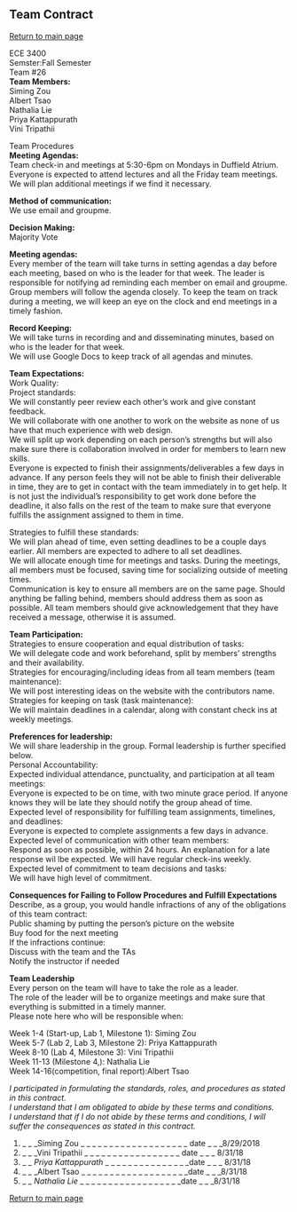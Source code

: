 ## Team Contract

[Return to main page](index.md)


ECE 3400<br>
Semster:Fall Semester<br>
Team #26<br>
**Team Members:** <br>
Siming Zou<br>
Albert Tsao<br>
Nathalia Lie<br>
Priya Kattappurath<br>
Vini Tripathii<br>

Team Procedures<br>
**Meeting Agendas:**<br>
	Team check-in and meetings at 5:30-6pm on Mondays in Duffield Atrium. Everyone is expected to attend lectures and all 	the Friday team meetings. We will plan additional meetings if we find it necessary.<br>

**Method of communication:**<br> 
	We use email and groupme.<br>

**Decision Making:**<br>
	Majority Vote<br>

**Meeting agendas:**<br>
	Every member of the team will take turns in setting agendas a day before each meeting, based on who is the leader for that week. The leader is responsible for notifying ad reminding each member on  email and groupme. Group members will follow the agenda closely. To keep the team on track during a meeting, we will keep an eye on the clock and end meetings in a timely fashion. <br>

**Record Keeping:**<br>
	We will take turns in recording and and disseminating minutes, based on who is the leader for that week. <br>
	We will use Google Docs to keep track of all agendas and minutes. <br>

**Team Expectations:**<br>
Work Quality: <br>
Project standards:<br>
We will constantly peer review each other’s work and give constant feedback. <br>
We will collaborate with one another to work on the website as none of us have that much experience with web design. <br>
We will split up work depending on each person’s strengths but will also make sure there is collaboration involved in order for members to learn new skills.<br>
Everyone is expected to finish their assignments/deliverables a few days in advance. If any person feels they will not be able to finish their deliverable in time, they are to get in contact with the team immediately in to get help. It is not just the individual’s responsibility to get work done before the deadline, it also falls on the rest of the team to make sure that everyone fulfills the assignment assigned to them in time. <br>

Strategies to fulfill these standards:<br>
	We will plan ahead of time, even setting deadlines to be a couple days earlier. All members are expected to adhere to all set deadlines.<br>
	We will allocate enough time for meetings and tasks. During the meetings, all members must be focused, saving time for socializing outside of meeting times.<br>
	Communication is key to ensure all members are on the same page. Should anything be falling behind, members should address them as soon as possible. All team members should give acknowledgement that they have received a message, otherwise it is assumed.<br>


**Team Participation:**<br>
Strategies to ensure cooperation and equal distribution of tasks:<br>
We will delegate code and work beforehand, split by members’ strengths and their availability. <br>
Strategies for encouraging/including ideas from all team members (team maintenance):<br>
We will post interesting ideas on the website with the contributors name. <br>
Strategies for keeping on task (task maintenance):<br>
We will maintain deadlines in a calendar, along with constant check ins at weekly meetings. <br>

**Preferences for leadership:**<br>
We will share leadership in the group. Formal leadership is further specified below.<br>
Personal Accountability:<br>
Expected individual attendance, punctuality, and participation at all team meetings: <br>
Everyone is expected to be on time, with two minute grace period. If anyone knows they will be late they should notify the group ahead of time.<br>
Expected level of responsibility for fulfilling team assignments, timelines, and deadlines:<br>
Everyone is expected to complete assignments a few days in advance. <br>
Expected level of communication with other team members: <br>
Respond as soon as possible, within 24 hours. An explanation for a late response wil lbe expected. We will have regular check-ins weekly. <br>
Expected level of commitment to team decisions and tasks: <br>
We will have high level of commitment. <br>

**Consequences for Failing to Follow Procedures and Fulfill Expectations**<br>
Describe, as a group, you would handle infractions of any of the obligations of this team contract:<br>
Public shaming by putting the person’s picture on the website<br>
Buy food for the next meeting<br>
If the infractions continue:<br>
Discuss with the team and the TAs<br>
Notify the instructor if needed<br>

**Team Leadership**<br>
Every person on the team will have to take the role as a leader. <br>
The role of the leader will be to organize meetings and make sure that everything is submitted in a timely manner. <br>
Please note here who will be responsible when:<br>

Week 1-4 (Start-up, Lab 1, Milestone 1): Siming Zou<br>
Week 5-7 (Lab 2, Lab 3, Milestone 2): Priya Kattappurath<br>
Week 8-10 (Lab 4, Milestone 3): Vini Tripathii<br>
Week 11-13 (Milestone 4,): Nathalia Lie<br>
Week 14-16(competition, final report):Albert Tsao<br>
 

_I participated in formulating the standards, roles, and procedures as stated in this contract._<br>
_I understand that I am obligated to abide by these terms and conditions._<br>
_I understand that if I do not abide by these terms and conditions, I will suffer the consequences as stated in this contract._ <br>

1) _ _ _Siming Zou _ _ _ _ _ _ _ _ _ _ _ _ _ _ _ _ _ _ _ date _ _ _8/29/2018<br>
2) _ _ _Vini Tripathii _ _ _ _ _ _ _ _ _ _ _ _ _ _ _ _ _ date _ _ _ 8/31/18<br>
3) _ _ _Priya Kattappurath_ _ _ _ _ _ _ _ _ _ _ _ _ _ _ _date _ _ _ 8/31/18<br>
4) _ _ _Albert Tsao _ _ _ _ _ _ _ _ _ _ _ _ _ _ _ _ _ _ _date  _ _ _8/31/18<br>
5) _ _ _Nathalia Lie_ _ _ _ _ _ _ _ _ _ _ _ _ _ _ _ _ _ _date _ _ _8/31/18<br>
 
[Return to main page](index.md)
